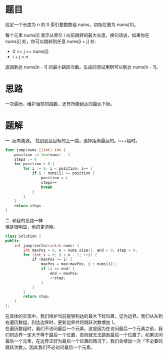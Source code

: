 # 题目
给定一个长度为 n 的 0 索引整数数组 nums。初始位置为 nums[0]。

每个元素 nums[i] 表示从索引 i 向前跳转的最大长度。换句话说，如果你在 nums[i] 处，你可以跳转到任意 nums[i + j] 处:

- 0 <= j <= nums[i]    
- i + j < n   

返回到达 nums[n - 1] 的最小跳跃次数。生成的测试用例可以到达 nums[n - 1]。

# 思路
一次遍历，维护当前的跳数，还有所能到达的最远下标。

# 题解
一. 反向溯源。
找到到达目标的上一跳，选择距离最远的。c++超时。
```go
func jump(nums []int) int {
    position := len(nums) - 1
    steps := 0
    for position > 0 {
        for i := 0; i < position; i++ {
            if i + nums[i] >= position {
                position = i
                steps++
                break
            }
        }
    }
    return steps
}
```
二. 和我的思路一样  
但是很明显，他的更清晰。
```c++
class Solution {
public:
    int jump(vector<int>& nums) {
        int maxPos = 0, n = nums.size(), end = 0, step = 0;
        for (int i = 0; i < n - 1; ++i) {
            if (maxPos >= i) {
                maxPos = max(maxPos, i + nums[i]);
                if (i == end) {
                    end = maxPos;
                    ++step;
                }
            }
        }
        return step;
    }
};
```
在具体的实现中，我们维护当前能够到达的最大下标位置，记为边界。我们从左到右遍历数组，到达边界时，更新边界并将跳跃次数增加 1。   
在遍历数组时，我们不访问最后一个元素，这是因为在访问最后一个元素之前，我们的边界一定大于等于最后一个位置，否则就无法跳到最后一个位置了。如果访问最后一个元素，在边界正好为最后一个位置的情况下，我们会增加一次「不必要的跳跃次数」，因此我们不必访问最后一个元素。